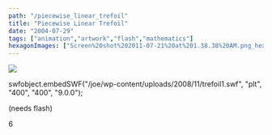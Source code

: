 ```yaml
---
path: "/piecewise_linear_trefoil"
title: "Piecewise Linear Trefoil"
date: "2004-07-29"
tags: ["animation","artwork","flash","mathematics"]
hexagonImages: ["Screen%20shot%202011-07-21%20at%201.38.38%20AM.png_hexagon.png"]
---
```


 [![](Screen%20shot%202011-07-21%20at%201.38.38%20AM.png)](Screen%20shot%202011-07-21%20at%201.38.38%20AM.png)

swfobject.embedSWF("/joe/wp-content/uploads/2008/11/trefoil1.swf", "plt", "400", "400", "9.0.0");

(needs flash)

6 
  <!---
  <div class="field field-type-filefield field-field-images" xmlns="http://www.w3.org/1999/xhtml">
      
    <div class="field-items">
            <div class="field-item odd">
                    <a href="http://www.beigerecords.com/joe-old/sites/default/files/Screen shot 2011-07-21 at 1.38.38 AM.png" class="imagecache imagecache-square_thumbnail imagecache-imagelink imagecache-square_thumbnail_imagelink"><img src="http://www.beigerecords.com/joe-old/sites/default/files/imagecache/square_thumbnail/Screen%20shot%202011-07-21%20at%201.38.38%20AM.png" alt="" title="" width="300" height="300" class="imagecache imagecache-square_thumbnail"/></a>        </div>
        </div>
</div> 
 <script language="javascript" xmlns="http://www.w3.org/1999/xhtml">
swfobject.embedSWF("/joe/wp-content/uploads/2008/11/trefoil1.swf", "plt", "400", "400", "9.0.0");
</script> 
 <div id="plt" xmlns="http://www.w3.org/1999/xhtml">(needs flash)</div> 

 6
  --->